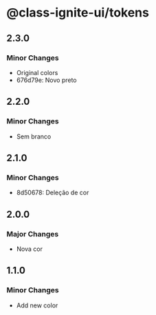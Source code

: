 # @class-ignite-ui/tokens

## 2.3.0

### Minor Changes

- Original colors
- 676d79e: Novo preto

## 2.2.0

### Minor Changes

- Sem branco

## 2.1.0

### Minor Changes

- 8d50678: Deleção de cor

## 2.0.0

### Major Changes

- Nova cor

## 1.1.0

### Minor Changes

- Add new color

